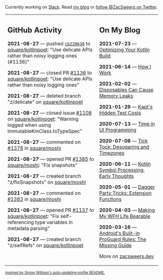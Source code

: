 Currently working on [Slack](https://slack.com/). Read [my blog](https://zacsweers.dev/) or [follow @ZacSweers on Twitter](https://twitter.com/ZacSweers).

<table><tr><td valign="top" width="60%">

## GitHub Activity
<!-- githubActivity starts -->
**2021-08-27** — pushed [`cb220636`](https://github.com/square/kotlinpoet/commit/cb2206364437b56888e2c16b1f82a43e94b11417) to [square/kotlinpoet](https://api.github.com/repos/square/kotlinpoet): "Use delicate APIs rather than noisy logging ones (#1136)"

**2021-08-27** — closed PR [#1136](https://api.github.com/repos/square/kotlinpoet/pulls/1136) to [square/kotlinpoet](https://api.github.com/repos/square/kotlinpoet): "Use delicate APIs rather than noisy logging ones"

**2021-08-27** — deleted branch "z/delicate" on [square/kotlinpoet](https://api.github.com/repos/square/kotlinpoet)

**2021-08-27** — closed issue [#1108](https://api.github.com/repos/square/kotlinpoet/issues/1108) on [square/kotlinpoet](https://api.github.com/repos/square/kotlinpoet): "Warning logged when using ImmutableKmClass.toTypeSpec"

**2021-08-27** — commented on [#1378](https://github.com/square/moshi/pull/1378#issuecomment-906924435) in [square/moshi](https://api.github.com/repos/square/moshi)

**2021-08-27** — opened PR [#1385](https://api.github.com/repos/square/moshi/pulls/1385) to [square/moshi](https://api.github.com/repos/square/moshi): "Fix snapshots"

**2021-08-27** — created branch "z/fixSnapshots" on [square/moshi](https://api.github.com/repos/square/moshi)

**2021-08-27** — commented on [#1383](https://github.com/square/moshi/pull/1383#issuecomment-906916603) in [square/moshi](https://api.github.com/repos/square/moshi)

**2021-08-27** — opened PR [#1137](https://api.github.com/repos/square/kotlinpoet/pulls/1137) to [square/kotlinpoet](https://api.github.com/repos/square/kotlinpoet): "Fix self-referencing type variables in metadata parsing"

**2021-08-27** — created branch "z/selfRefs" on [square/kotlinpoet](https://api.github.com/repos/square/kotlinpoet)
<!-- githubActivity ends -->
</td><td valign="top" width="40%">

## On My Blog
<!-- blog starts -->
**2021-07-23** — [Optimizing Your Kotlin Build](https://www.zacsweers.dev/optimizing-your-kotlin-build/)

**2021-06-14** — [How I Work](https://www.zacsweers.dev/how-i-work/)

**2021-02-02** — [Disposables Can Cause Memory Leaks](https://www.zacsweers.dev/disposables-can-cause-memory-leaks/)

**2021-01-29** — [Kapt's Hidden Test Costs](https://www.zacsweers.dev/kapts-hidden-test-costs/)

**2020-07-13** — [Time in UI Programming](https://www.zacsweers.dev/time-in-ui/)

**2020-07-08** — [Tick Tock: Desugaring and Timezones](https://www.zacsweers.dev/ticktock-desugaring-timezones/)

**2020-06-11** — [Kotlin Symbol Processing: Early Thoughts](https://www.zacsweers.dev/kotlin-symbol-processor-early-thoughts/)

**2020-05-01** — [Dagger Party Tricks: Extension Functions](https://www.zacsweers.dev/dagger-party-tricks-extension-functions/)

**2020-04-03** — [Making My WFH Life Bearable](https://www.zacsweers.dev/making-wfh-life-bearable/)

**2020-03-16** — [Android's Built-in ProGuard Rules: The Missing Guide](https://www.zacsweers.dev/android-proguard-rules/)
<!-- blog ends -->
More on [zacsweers.dev](https://zacsweers.dev/)
</td></tr></table>

<sub><a href="https://simonwillison.net/2020/Jul/10/self-updating-profile-readme/">Inspired by Simon Willison's auto-updating profile README.</a></sub>